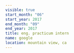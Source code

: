 ```yaml
---
visible: true
start_month: "06"
start_year: 2017
end_month: "09"
end_year: 2017
title: eng. practicum intern
name: google
location: mountain view, ca
---
```

